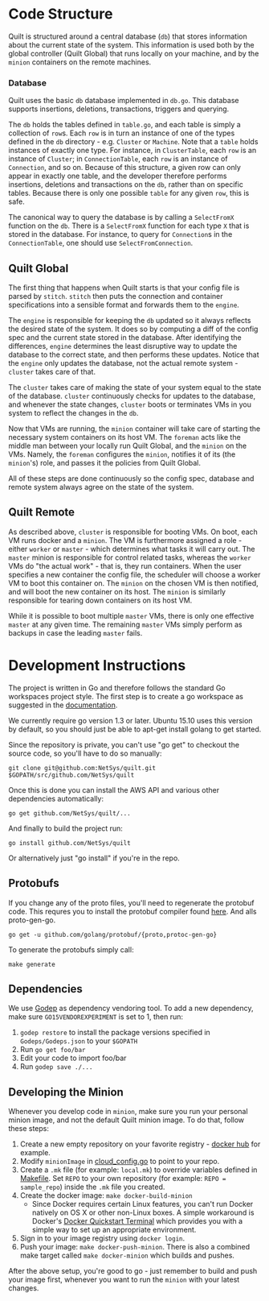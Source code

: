 # Code Structure
Quilt is structured around a central database (`db`) that stores information about
the current state of the system. This information is used both by the global
controller (Quilt Global) that runs locally on your machine, and by the `minion`
containers on the remote machines.

### Database
Quilt uses the basic `db` database implemented in `db.go`. This database supports
insertions, deletions, transactions, triggers and querying.

The `db` holds the tables defined in `table.go`, and each table is simply a
collection of `row`s. Each `row` is in turn an instance of one of the types
defined in the `db` directory - e.g. `Cluster` or `Machine`. Note that a
`table` holds instances of exactly one type. For instance, in `ClusterTable`,
each `row` is an instance of `Cluster`; in `ConnectionTable`, each `row` is an
instance of `Connection`, and so on. Because of this structure, a given row can
only appear in exactly one table, and the developer therefore performs
insertions, deletions and transactions on the `db`, rather than on specific
tables. Because there is only one possible `table` for any given `row`, this is
safe.

The canonical way to query the database is by calling a `SelectFromX` function
on the `db`. There is a `SelectFromX` function for each type `X` that is stored
in the database. For instance, to query for `Connection`s in the
`ConnectionTable`, one should use `SelectFromConnection`.

## Quilt Global

The first thing that happens when Quilt starts is that your config file is parsed
by `stitch`. `stitch` then puts the connection and container specifications into a
sensible format and forwards them to the `engine`.

The `engine` is responsible for keeping the `db` updated so it always reflects
the desired state of the system. It does so by computing a diff of the config
spec and the current state stored in the database. After identifying the
differences, `engine` determines the least disruptive way to update the
database to the correct state, and then performs these updates. Notice that the
`engine` only updates the database, not the actual remote system - `cluster`
takes care of that.

The `cluster` takes care of making the state of your system equal to the state
of the database. `cluster` continuously checks for updates to the database, and
whenever the state changes, `cluster` boots or terminates VMs in you system to
reflect the changes in the `db`.

Now that VMs are running, the `minion` container will take care of starting the
necessary system containers on its host VM. The `foreman` acts like the middle
man between your locally run Quilt Global, and the `minion` on the VMs. Namely,
the `foreman` configures the `minion`, notifies it of its (the `minion`'s)
role, and passes it the policies from Quilt Global.

All of these steps are done continuously so the config spec, database and
remote system always agree on the state of the system.

## Quilt Remote

As described above, `cluster` is responsible for booting VMs. On boot, each VM
runs docker and a `minion`. The VM is furthermore assigned a role - either
`worker` or `master` - which determines what tasks it will carry out. The
`master` minion is responsible for control related tasks, whereas the `worker`
VMs do "the actual work" - that is, they run containers. When the user
specifies a new container the config file, the scheduler will choose a worker
VM to boot this container on. The `minion` on the chosen VM is then notified,
and will boot the new container on its host. The `minion` is similarly
responsible for tearing down containers on its host VM.

While it is possible to boot multiple `master` VMs, there is only one effective
`master` at any given time. The remaining `master` VMs simply perform as
backups in case the leading `master` fails.

# Development Instructions

The project is written in Go and therefore follows the standard Go
workspaces project style.  The first step is to create a go workspace as
suggested in the [documentation](https://golang.org/doc/code.html).

We currently require go version 1.3 or later.  Ubuntu 15.10 uses this version
by default, so you should just be able to apt-get install golang to get
started.

Since the repository is private, you can't use "go get" to checkout the source
code, so you'll have to do so manually:

    git clone git@github.com:NetSys/quilt.git $GOPATH/src/github.com/NetSys/quilt

Once this is done you can install the AWS API and various other dependencies
automatically:

    go get github.com/NetSys/quilt/...

And finally to build the project run:

    go install github.com/NetSys/quilt

Or alternatively just "go install" if you're in the repo.

## Protobufs
If you change any of the proto files, you'll need to regenerate the protobuf
code.  This requres you to install the protobuf compiler found
[here](https://developers.google.com/protocol-buffers/).  And alls
proto-gen-go.

    go get -u github.com/golang/protobuf/{proto,protoc-gen-go}

To generate the protobufs simply call:

    make generate

## Dependencies
We use [Godep](https://github.com/tools/godep) as dependency vendoring tool. To add a
new dependency, make sure `GO15VENDOREXPERIMENT` is set to 1, then run:

1. `godep restore` to install the package versions specified in `Godeps/Godeps.json` to your `$GOPATH`
2. Run `go get foo/bar`
3. Edit your code to import foo/bar
4. Run `godep save ./...`

## Developing the Minion
Whenever you develop code in `minion`, make sure you run your personal minion
image, and not the default Quilt minion image.  To do that, follow these steps:

1. Create a new empty repository on your favorite registry -
[docker hub](https://hub.docker.com/) for example.
2. Modify `minionImage` in [cloud_config.go](provider/cloud_config.go) to point to your repo.
3. Create a `.mk` file (for example: `local.mk`) to override variables
defined in [Makefile](Makefile). Set `REPO` to your own repository
(for example: `REPO = sample_repo`) inside the `.mk` file you created.
4. Create the docker image: `make docker-build-minion`
   * Since Docker requires certain Linux features, you can't run Docker
   natively on OS X or other non-Linux boxes. A simple workaround is Docker's
   [Docker Quickstart Terminal](https://docs.docker.com/mac/step_one/) which
   provides you with a simple way to set up an appropriate environment.
5. Sign in to your image registry using `docker login`.
6. Push your image: `make docker-push-minion`. There is also a combined
make target called `make docker-minion` which builds and pushes.

After the above setup, you're good to go - just remember to build and push your
image first, whenever you want to run the `minion` with your latest changes.
